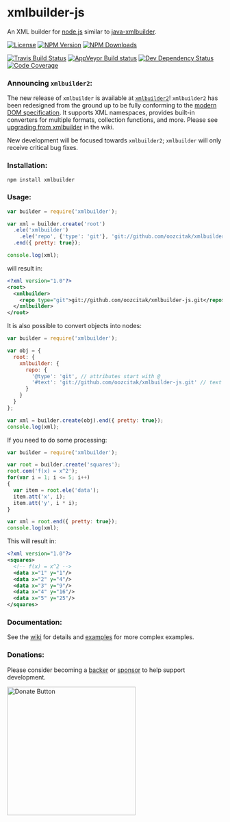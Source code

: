 # xmlbuilder-js

An XML builder for [node.js](https://nodejs.org/) similar to
[java-xmlbuilder](https://github.com/jmurty/java-xmlbuilder).

[![License](http://img.shields.io/npm/l/xmlbuilder.svg?style=flat-square)](http://opensource.org/licenses/MIT)
[![NPM Version](http://img.shields.io/npm/v/xmlbuilder.svg?style=flat-square)](https://npmjs.com/package/xmlbuilder)
[![NPM Downloads](https://img.shields.io/npm/dm/xmlbuilder.svg?style=flat-square)](https://npmjs.com/package/xmlbuilder)

[![Travis Build Status](http://img.shields.io/travis/oozcitak/xmlbuilder-js.svg?style=flat-square)](http://travis-ci.org/oozcitak/xmlbuilder-js)
[![AppVeyor Build status](https://ci.appveyor.com/api/projects/status/bf7odb20hj77isry?svg=true)](https://ci.appveyor.com/project/oozcitak/xmlbuilder-js)
[![Dev Dependency Status](http://img.shields.io/david/dev/oozcitak/xmlbuilder-js.svg?style=flat-square)](https://david-dm.org/oozcitak/xmlbuilder-js)
[![Code Coverage](https://img.shields.io/coveralls/oozcitak/xmlbuilder-js.svg?style=flat-square)](https://coveralls.io/github/oozcitak/xmlbuilder-js)

### Announcing `xmlbuilder2`:

The new release of `xmlbuilder` is available at [`xmlbuilder2`](https://github.com/oozcitak/xmlbuilder2)! `xmlbuilder2` has been redesigned from the ground up to be fully conforming to the [modern DOM specification](https://dom.spec.whatwg.org). It supports XML namespaces, provides built-in converters for multiple formats, collection functions, and more. Please see [upgrading from xmlbuilder](https://oozcitak.github.io/xmlbuilder2/upgrading-from-xmlbuilder.html) in the wiki.

New development will be focused towards `xmlbuilder2`; `xmlbuilder` will only receive critical bug fixes.

### Installation:

``` sh
npm install xmlbuilder
```

### Usage:

``` js
var builder = require('xmlbuilder');

var xml = builder.create('root')
  .ele('xmlbuilder')
    .ele('repo', {'type': 'git'}, 'git://github.com/oozcitak/xmlbuilder-js.git')
  .end({ pretty: true});

console.log(xml);
```

will result in:

``` xml
<?xml version="1.0"?>
<root>
  <xmlbuilder>
    <repo type="git">git://github.com/oozcitak/xmlbuilder-js.git</repo>
  </xmlbuilder>
</root>
```

It is also possible to convert objects into nodes:

``` js
var builder = require('xmlbuilder');

var obj = {
  root: {
    xmlbuilder: {
      repo: {
        '@type': 'git', // attributes start with @
        '#text': 'git://github.com/oozcitak/xmlbuilder-js.git' // text node
      }
    }
  }
};

var xml = builder.create(obj).end({ pretty: true});
console.log(xml);
```

If you need to do some processing:

``` js
var builder = require('xmlbuilder');

var root = builder.create('squares');
root.com('f(x) = x^2');
for(var i = 1; i <= 5; i++)
{
  var item = root.ele('data');
  item.att('x', i);
  item.att('y', i * i);
}

var xml = root.end({ pretty: true});
console.log(xml);
```

This will result in:

``` xml
<?xml version="1.0"?>
<squares>
  <!-- f(x) = x^2 -->
  <data x="1" y="1"/>
  <data x="2" y="4"/>
  <data x="3" y="9"/>
  <data x="4" y="16"/>
  <data x="5" y="25"/>
</squares>
```

### Documentation:
See the [wiki](https://github.com/oozcitak/xmlbuilder-js/wiki) for details and [examples](https://github.com/oozcitak/xmlbuilder-js/wiki/Examples) for more complex examples.

### Donations:
Please consider becoming a [backer](https://opencollective.com/xmlbuilder/contribute/backer-19981/checkout) or [sponsor](https://opencollective.com/xmlbuilder/contribute/sponsor-19982/checkout) to help support development.

[<img src="https://opencollective.com/webpack/donate/button@2x.png?color=blue" alt="Donate Button" width="300"/>](https://opencollective.com/xmlbuilder)
